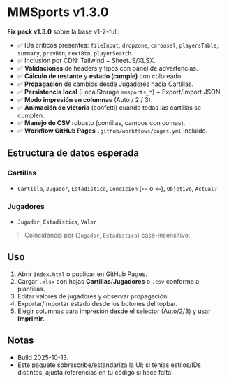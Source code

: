 # MMSports v1.3.0

**Fix pack v1.3.0** sobre la base v1-2-full:

- ✅ IDs críticos presentes: `fileInput`, `dropzone`, `carousel`, `playersTable`, `summary`, `prevBtn`, `nextBtn`, `playerSearch`.
- ✅ Inclusión por CDN: Tailwind + SheetJS/XLSX.
- ✅ **Validaciones** de headers y tipos con panel de advertencias.
- ✅ **Cálculo de restante** y **estado (cumple)** con coloreado.
- ✅ **Propagación** de cambios desde Jugadores hacia Cartillas.
- ✅ **Persistencia local** (LocalStorage `mmsports_*`) + Export/Import JSON.
- ✅ **Modo impresión en columnas** (Auto / 2 / 3).
- ✅ **Animación de victoria** (confetti) cuando todas las cartillas se cumplen.
- ✅ **Manejo de CSV** robusto (comillas, campos con comas).
- ✅ **Workflow GitHub Pages** `.github/workflows/pages.yml` incluido.

## Estructura de datos esperada

### Cartillas
- `Cartilla`, `Jugador`, `Estadistica`, `Condicion` (`>=` o `<=`), `Objetivo`, `Actual?`

### Jugadores
- `Jugador`, `Estadistica`, `Valor`

> Coincidencia por (`Jugador`, `Estadistica`) case-insensitive.

## Uso
1. Abrir `index.html` o publicar en GitHub Pages.
2. Cargar `.xlsx` con hojas **Cartillas**/**Jugadores** o `.csv` conforme a plantillas.
3. Editar valores de jugadores y observar propagación.
4. Exportar/Importar estado desde los botones del topbar.
5. Elegir columnas para impresión desde el selector (Auto/2/3) y usar **Imprimir**.

## Notas
- Build 2025-10-13.
- Este paquete sobrescribe/estandariza la UI; si tenías estilos/IDs distintos, ajusta referencias en tu código si hace falta.

